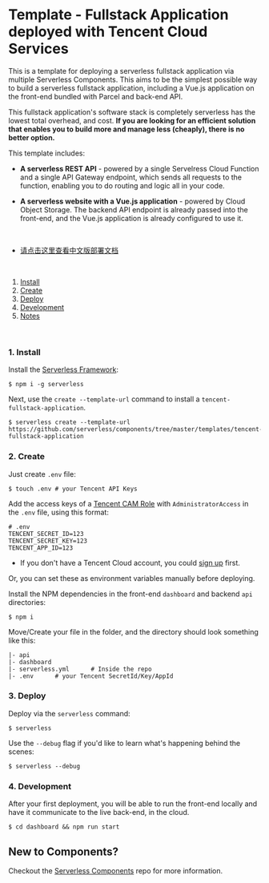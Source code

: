 # Template - Fullstack Application deployed with Tencent Cloud Services

This is a template for deploying a serverless fullstack application via multiple Serverless Components. This aims to be the simplest possible way to build a serverless fullstack application, including a Vue.js application on the front-end bundled with Parcel and back-end API.

This fullstack application's software stack is completely serverless has the lowest total overhead, and cost.  **If you are looking for an efficient solution that enables you to build more and manage less (cheaply), there is no better option.**

This template includes:

* **A serverless REST API** - powered by a single Servelress Cloud Function and a single API Gateway endpoint, which sends all requests to the function, enabling you to do routing and logic all in your code.

* **A serverless website with a Vue.js application** - powered by Cloud Object Storage.  The backend API endpoint is already passed into the front-end, and the Vue.js application is already configured to use it.

&nbsp;

* [请点击这里查看中文版部署文档](./README_CN.md)

&nbsp;

1. [Install](#1-install)
2. [Create](#2-create)
3. [Deploy](#3-deploy)
4. [Development](#4-development)
5. [Notes](#5-notes)

&nbsp;


### 1. Install

Install the [Serverless Framework](https://www.github.com/serverless/serverless):

```console
$ npm i -g serverless
```

Next, use the `create --template-url` command to install a `tencent-fullstack-application`.

```console
$ serverless create --template-url https://github.com/serverless/components/tree/master/templates/tencent-fullstack-application
```

### 2. Create

Just create `.env` file:

```console
$ touch .env # your Tencent API Keys
```

Add the access keys of a [Tencent CAM Role](https://console.cloud.tencent.com/cam/capi) with `AdministratorAccess` in the `.env` file, using this format: 

```
# .env
TENCENT_SECRET_ID=123
TENCENT_SECRET_KEY=123
TENCENT_APP_ID=123
```

* If you don't have a Tencent Cloud account, you could [sign up](https://intl.cloud.tencent.com/register) first.

Or, you can set these as environment variables manually before deploying.

Install the NPM dependencies in the front-end `dashboard` and backend `api` directories:

```console
$ npm i
```

Move/Create your file in the folder, and the directory should look something like this:

```
|- api
|- dashboard
|- serverless.yml      # Inside the repo
|- .env      # your Tencent SecretId/Key/AppId
```

### 3. Deploy

Deploy via the `serverless` command:

```console
$ serverless
```

Use the `--debug` flag if you'd like to learn what's happening behind the scenes:

```console
$ serverless --debug
```

### 4. Development


After your first deployment, you will be able to run the front-end locally and have it communicate to the live back-end, in the cloud.

```console
$ cd dashboard && npm run start
```

## New to Components?

Checkout the [Serverless Components](https://github.com/serverless/components) repo for more information.
